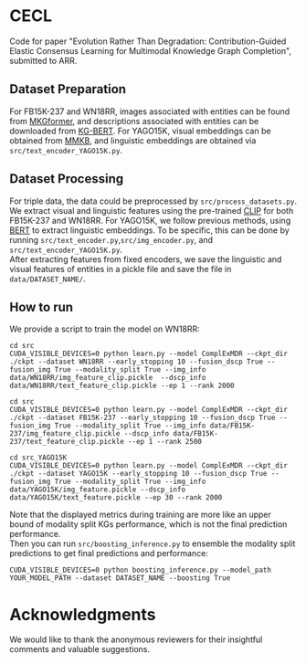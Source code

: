 # CECL  
Code for paper "Evolution Rather Than Degradation: Contribution-Guided Elastic Consensus Learning for Multimodal Knowledge Graph Completion", submitted to ARR.  
## Dataset Preparation  
For FB15K-237 and WN18RR, images associated with entities can be found from [MKGformer](https://github.com/zjunlp/MKGformer), and descriptions associated with entities can be downloaded from [KG-BERT](https://github.com/yao8839836/kg-bert). For YAGO15K, visual embeddings can be obtained from [MMKB](https://github.com/mniepert/mmkb), and linguistic embeddings are obtained via ``src/text_encoder_YAGO15K.py``.  
## Dataset Processing  
For triple data, the data could be preprocessed by ``src/process_datasets.py``. We extract visual and linguistic features using the pre-trained [CLIP](https://huggingface.co/) for both FB15K-237 and WN18RR. For YAGO15K, we follow previous methods, using [BERT](https://huggingface.co/) to extract linguistic embeddings. To be specific, this can be done by running ``src/text_encoder.py``,``src/img_encoder.py``, and ``src/text_encoder_YAGO15K.py``.  
After extracting features from fixed encoders, we save the linguistic and visual features of entities in a pickle file and save the file in ``data/DATASET_NAME/``.  
## How to run  
We provide a script to train the model on WN18RR:
```
cd src  
CUDA_VISIBLE_DEVICES=0 python learn.py --model ComplExMDR --ckpt_dir ./ckpt --dataset WN18RR --early_stopping 10 --fusion_dscp True --fusion_img True --modality_split True --img_info data/WN18RR/img_feature_clip.pickle  --dscp_info data/WN18RR/text_feature_clip.pickle --ep 1 --rank 2000
```
```
cd src    
CUDA_VISIBLE_DEVICES=0 python learn.py --model ComplExMDR --ckpt_dir ./ckpt --dataset FB15K-237 --early_stopping 10 --fusion_dscp True --fusion_img True --modality_split True --img_info data/FB15K-237/img_feature_clip.pickle --dscp_info data/FB15K-237/text_feature_clip.pickle --ep 1 --rank 2500
```
```
cd src_YAGO15K 
CUDA_VISIBLE_DEVICES=0 python learn.py --model ComplExMDR --ckpt_dir ./ckpt --dataset YAGO15K --early_stopping 10 --fusion_dscp True --fusion_img True --modality_split True --img_info data/YAGO15K/img_feature.pickle --dscp_info data/YAGO15K/text_feature.pickle --ep 30 --rank 2000
```
Note that the displayed metrics during training are more like an upper bound of modality split KGs performance, which is not the final prediction performance.  
Then you can run ``src/boosting_inference.py`` to ensemble the modality split predictions to get final predictions and performance:
```
CUDA_VISIBLE_DEVICES=0 python boosting_inference.py --model_path YOUR_MODEL_PATH --dataset DATASET_NAME --boosting True
```
# Acknowledgments  
We would like to thank the anonymous reviewers for their insightful comments and valuable suggestions.
